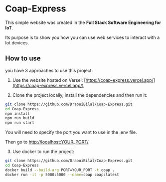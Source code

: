 # Coap-Express
This simple website was created in the **Full Stack Software Engineering for IoT**.

Its purpose is to show you how you can use web services to interact with a Iot devices.

## How to use
you have 3 approaches to use this project:

1. Use the website hosted on Versel: [https://coap-express.vercel.app/](https://coap-express.vercel.app/)

2. Clone the project locally, install the dependencies and then run it:

```bash
git clone https://github.com/DraouiBilal/Coap-Express.git
cd Coap-Express
npm install
npm run build
npm run start
```
You will need to specify the port you want to use in the .env file.

Then go to [http://localhost:YOUR_PORT/](http://localhost:YOUR_PORT/)

3. Use docker to run the project:

```bash
git clone https://github.com/DraouiBilal/Coap-Express.git
cd Coap-Express
docker build --build-arg PORT=YOUR_PORT -t coap .
docker run -it -p 5000:5000 --name=coap coap:latest